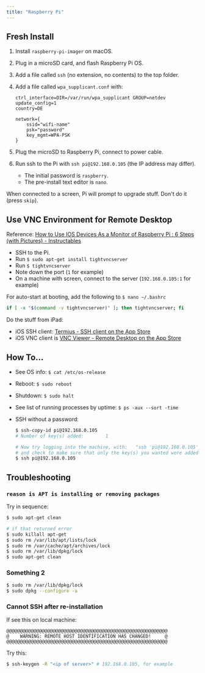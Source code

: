 ```yaml
---
title: "Raspberry Pi"
---
```


## Fresh Install

1. Install `raspberry-pi-imager` on macOS.
1. Plug in a microSD card, and flash Raspberry Pi OS.
1. Add a file called `ssh` (no extension, no contents) to the top folder.
1. Add a file called `wpa_supplicant.conf` with:

    ```text
    ctrl_interface=DIR=/var/run/wpa_supplicant GROUP=netdev
    update_config=1
    country=DE

    network={
        ssid="wifi-name"
        psk="password"
        key_mgmt=WPA-PSK
    }
    ```

1. Plug the microSD to Raspberry Pi, connect to power cable.
1. Run ssh to the Pi with `ssh pi@192.168.0.105` (the IP address may differ).
    - The initial password is `raspberry`.
    - The pre-install text editor is `nano`.

When connected to a screen, Pi will prompt to upgrade stuff. Don't do it (press `skip`).

## Use VNC Environment for Remote Desktop

Reference: [How to Use IOS Devices As a Monitor of Raspberry Pi : 6 Steps (with Pictures) - Instructables](https://www.instructables.com/How-to-Use-Ios-Devices-As-a-Monitor-of-Raspberry-P/)

- SSH to the Pi.
- Run `$ sudo apt-get install tightvncserver`
- Run `$ tightvncserver`
- Note down the port (`1` for example)
- On a machine with screen, connect to the server (`192.168.0.105:1` for example)

For auto-start at booting, add the following to `$ nano ~/.bashrc`

```bash
if [ -x "$(command -v tightvncserver)" ]; then tightvncserver; fi
```

Do the stuff from iPad:

- iOS SSH client: [‎Termius - SSH client on the App Store](https://apps.apple.com/us/app/termius-ssh-client/id549039908#?platform=ipad)
- iOS VNC client is [‎VNC Viewer - Remote Desktop on the App Store](https://apps.apple.com/us/app/vnc-viewer-remote-desktop/id352019548#?platform=ipad)

<!-- 
## Configure LCD Display

Setup:

```bash
$ git clone  https://github.com/goodtft/LCD-show.git
$ chmod -R 755 LCD-show
$ cd LCD-show/
$ sudo ./LCD35-show
```

Error message:

```bash
ubuntu@ubuntu:~/LCD-show-ubuntu$ sudo ./LCD35-show
cp: cannot create regular file '/usr/share/X11/xorg.conf.d/99-fbturbo.conf': No such file or directory
need to update touch configuration
E: Could not get lock /var/lib/dpkg/lock-frontend. It is held by process 2327 (unattended-upgr)
N: Be aware that removing the lock file is not a solution and may break your system.
E: Unable to acquire the dpkg frontend lock (/var/lib/dpkg/lock-frontend), is another process using it?
cp: cannot stat '/usr/share/X11/xorg.conf.d/10-evdev.conf': No such file or directory
reboot now
```
 -->

## How To…

- See OS info: `$ cat /etc/os-release`
- Reboot: `$ sudo reboot`
- Shutdown: `$ sudo halt`
- See list of running processes by uptime: `$ ps -aux --sort -time`
- SSH without a password:

    ```sh
    $ ssh-copy-id pi@192.168.0.105
    # Number of key(s) added:        1

    # Now try logging into the machine, with:   "ssh 'pi@192.168.0.105'"
    # and check to make sure that only the key(s) you wanted were added.
    $ ssh pi@192.168.0.105
    ```

## Troubleshooting

### `reason is APT is installing or removing packages`

Try in sequence:

```bash
$ sudo apt-get clean

# if that returned error
$ sudo killall apt-get
$ sudo rm /var/lib/apt/lists/lock
$ sudo rm /var/cache/apt/archives/lock
$ sudo rm /var/lib/dpkg/lock
$ sudo apt-get clean
```

### Something 2

```bash
$ sudo rm /var/lib/dpkg/lock
$ sudo dpkg --configure -a
```

### Cannot SSH after re-installation

If see this on local machine:

```text
@@@@@@@@@@@@@@@@@@@@@@@@@@@@@@@@@@@@@@@@@@@@@@@@@@@@@@@@@@@
@    WARNING: REMOTE HOST IDENTIFICATION HAS CHANGED!     @
@@@@@@@@@@@@@@@@@@@@@@@@@@@@@@@@@@@@@@@@@@@@@@@@@@@@@@@@@@@
```

Try this:

```bash
$ ssh-keygen -R "<ip of server>" # 192.168.0.105, for example
```
